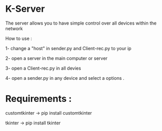 # K-Server
The server allows you to have simple control over all devices within the network

How to use : 

1- change a "host" in sender.py and Client-rec.py to your ip 

2- open a server in the main computer or server 

3- open a Client-rec.py in all devies 

4- open a sender.py in any device and select a options .


# Requirements : 
customtkinter -> pip install customtkinter

tkinter -> pip install tkinter
